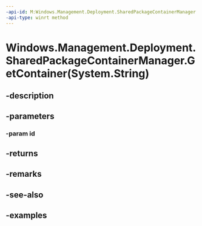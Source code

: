 ```yaml
---
-api-id: M:Windows.Management.Deployment.SharedPackageContainerManager.GetContainer(System.String)
-api-type: winrt method
---
```


# Windows.Management.Deployment.SharedPackageContainerManager.GetContainer(System.String)

<!--
public Windows.Management.Deployment.SharedPackageContainer GetContainer (string id);
-->


## -description

## -parameters

### -param id

## -returns

## -remarks

## -see-also

## -examples


